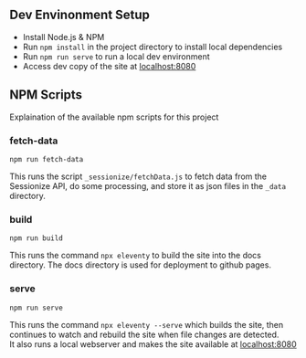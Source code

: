 
## Dev Envinonment Setup

* Install Node.js & NPM
* Run `npm install` in the project directory to install local dependencies
* Run `npm run serve` to run a local dev environment
* Access dev copy of the site at [localhost:8080](http://localhost:8080)


## NPM Scripts

Explaination of the available npm scripts for this project


### fetch-data

`npm run fetch-data`

This runs the script `_sessionize/fetchData.js` to fetch data from 
the Sessionize API, do some processing, and store it as json files in the 
`_data` directory.


### build

`npm run build`

This runs the command `npx eleventy` to build the site into the docs 
directory.  The docs directory is used for deployment to github pages.

### serve

`npm run serve`

This runs the command `npx eleventy --serve` which builds the site, then 
continues to watch and rebuild the site when file changes are detected.  
It also runs a local webserver and makes the site available at 
[localhost:8080](http://localhost:8080)



